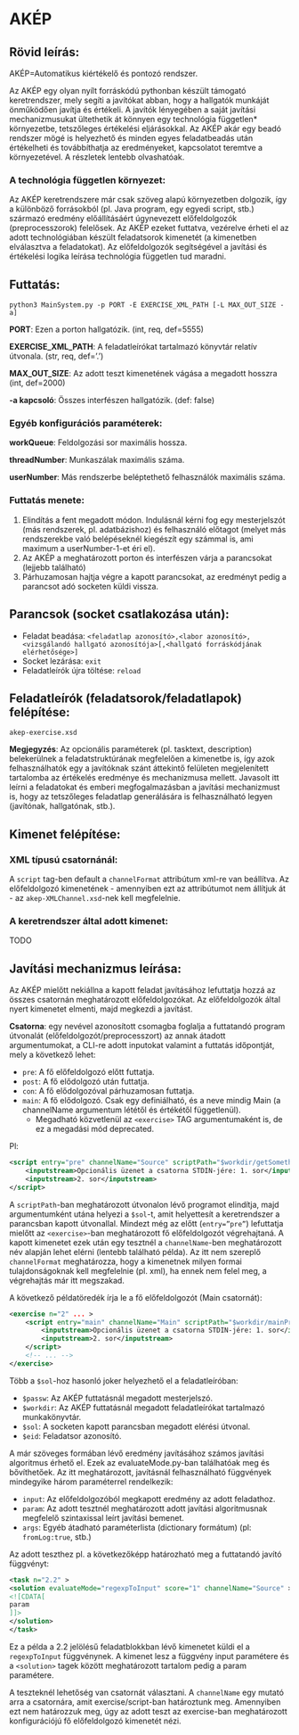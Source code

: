 # AKÉP

## Rövid leírás:
AKÉP=Automatikus kiértékelő és pontozó rendszer.

Az AKÉP egy olyan nyílt forráskódú pythonban készült támogató keretrendszer, mely segíti a javítókat abban, hogy a hallgatók munkáját önműködően javítja és értékeli. A javítók lényegében a saját javítási mechanizmusukat ültethetik át könnyen egy technológia független\* környezetbe, tetszőleges értékelési eljárásokkal. Az AKÉP akár egy beadó rendszer mögé is helyezhető és minden egyes feladatbeadás után értékelheti és továbbíthatja az eredményeket, kapcsolatot teremtve a környezetével. A részletek lentebb olvashatóak.

### A technológia független környezet:
Az AKÉP keretrendszere már csak szöveg alapú környezetben dolgozik, így a különböző forrásokból (pl. Java program, egy egyedi script, stb.) származó eredmény előállításáért úgynevezett előfeldolgozók \(preprocesszorok\) felelősek. Az AKÉP ezeket futtatva, vezérelve érheti el az adott technológiában készült feladatsorok kimenetét \(a kimenetben elválasztva a feladatokat\). Az előfeldolgozók segítségével a javítási és értékelési logika leírása technológia független tud maradni.

## Futtatás:

```shell
python3 MainSystem.py -p PORT -E EXERCISE_XML_PATH [-L MAX_OUT_SIZE -a]
```

**PORT**: Ezen a porton hallgatózik. \(int, req, def=5555\)

**EXERCISE_XML_PATH**: A feladatleírókat tartalmazó könyvtár relatív útvonala. \(str, req, def=’.’\)

**MAX_OUT_SIZE**: Az adott teszt kimenetének vágása a megadott hosszra \(int, def=2000\)

**-a kapcsoló**: Összes interfészen hallgatózik. \(def: false\)

### Egyéb konfigurációs paraméterek:
**workQueue**: Feldolgozási sor maximális hossza.

**threadNumber**: Munkaszálak maximális száma.

**userNumber**: Más rendszerbe beléptethető felhasználók maximális száma.

### Futtatás menete:
1.	Elindítás a fent megadott módon. Indulásnál kérni fog egy mesterjelszót (más rendszerek, pl. adatbázishoz) és felhasználó előtagot (melyet más rendszerekbe való belépéseknél kiegészít egy számmal is, ami maximum a userNumber-1-et éri el).
2.	Az AKÉP a meghatározott porton és interfészen várja a parancsokat (lejjebb található)
3.	Párhuzamosan hajtja végre a kapott parancsokat, az eredményt pedig a parancsot adó socketen küldi vissza.

## Parancsok (socket csatlakozása után):
-	Feladat beadása:
	`<feladatlap azonosító>,<labor azonosító>,<vizsgálandó hallgató azonosítója>[,<hallgató forráskódjának elérhetősége>]`
-	Socket lezárása: `exit`
-	Feladatleírók újra töltése: `reload`

## Feladatleírók (feladatsorok/feladatlapok) felépítése:
`akep-exercise.xsd`

**Megjegyzés**: Az opcionális paraméterek (pl. tasktext, description) belekerülnek a feladatstruktúrának megfelelően a kimenetbe is, így azok felhasználhatók egy a javítóknak szánt áttekintő felületen megjelenített tartalomba az értékelés eredménye és mechanizmusa mellett. Javasolt itt leírni a feladatokat és emberi megfogalmazásban a javítási mechanizmust is, hogy az tetszőleges feladatlap generálására is felhasználható legyen (javítónak, hallgatónak, stb.).

## Kimenet felépítése:

### XML típusú csatornánál:
A `script` tag-ben default a `channelFormat` attribútum xml-re van beállítva. Az előfeldolgozó kimenetének - amennyiben ezt az attribútumot nem állítjuk át - az `akep-XMLChannel.xsd`-nek kell megfelelnie.

### A keretrendszer által adott kimenet:
TODO

## Javítási mechanizmus leírása:
Az AKÉP mielőtt nekiállna a kapott feladat javításához lefuttatja hozzá az összes csatornán meghatározott előfeldolgozókat. Az előfeldolgozók által nyert kimenetet elmenti, majd megkezdi a javítást. 

**Csatorna**: egy nevével azonosított csomagba foglalja a futtatandó program útvonalát (előfeldolgozót/preprocesszort) az annak átadott argumentumokat, a CLI-re adott inputokat valamint a futtatás időpontját, mely a következő lehet:
-	`pre`: A fő előfeldolgozó előtt futtatja.
-	`post`: A fő elődolgozó után futtatja.
-	`con`: A fő elődolgozóval párhuzamosan futtatja.
-	`main`: A fő elődolgozó. Csak egy definiálható, és a neve mindig Main (a channelName argumentum lététől és értékétől függetlenül).
	- Megadható közvetlenül az `<exercise>` TAG argumentumaként is, de ez a megadási mód deprecated.

Pl:
```xml
<script entry="pre" channelName="Source" scriptPath="$workdir/getSomething.py" arguments="-E=$sol">
	<inputstream>Opcionális üzenet a csatorna STDIN-jére: 1. sor</inputstream>
	<inputstream>2. sor</inputstream>
</script>
```

A `scriptPath`-ban meghatározott útvonalon lévő programot elindítja, majd argumentumként utána helyezi a `$sol`-t, amit helyettesít a keretrendszer a parancsban kapott útvonallal. Mindezt még az előtt (`entry=”pre”`) lefuttatja mielőtt az `<exercise>`-ban meghatározott fő előfeldolgozót végrehajtaná. A kapott kimenetet ezek után egy tesztnél a `channelName`-ben meghatározott név alapján lehet elérni (lentebb található példa). Az itt nem szereplő `channelFormat` meghatározza, hogy a kimenetnek milyen formai tulajdonságoknak kell megfelelnie (pl. xml), ha ennek nem felel meg, a végrehajtás már itt megszakad.

A következő példatöredék írja le a fő előfeldolgozót (Main csatornát):
```xml
<exercise n="2" ... >
	<script entry="main" channelName="Main" scriptPath="$workdir/mainPreprocessorForLab2.py" arguments="-E=$sol">
		<inputstream>Opcionális üzenet a csatorna STDIN-jére: 1. sor</inputstream>
		<inputstream>2. sor</inputstream>
	</script>
	<!-- ... -->
</exercise>
```

Több a `$sol`-hoz hasonló joker helyezhető el a feladatleíróban:
-	`$passw`: Az AKÉP futtatásnál megadott mesterjelszó.
-	`$workdir`: Az AKÉP futtatásnál megadott feladatleírókat tartalmazó munkakönyvtár.
-	`$sol`: A socketen kapott parancsban megadott elérési útvonal.
-	`$eid`: Feladatsor azonosító.

A már szöveges formában lévő eredmény javításához számos javítási algoritmus érhető el. Ezek az evaluateMode.py-ban találhatóak meg és bővíthetőek. Az itt meghatározott, javításnál felhasználható függvények mindegyike három paraméterrel rendelkezik:
-	`input`: Az előfeldolgozóból megkapott eredmény az adott feladathoz.
-	`param`: Az adott tesztnél meghatározott adott javítási algoritmusnak megfelelő szintaxissal leírt javítási bemenet.
-	`args`: Egyéb átadható paraméterlista (dictionary formátum) (pl: `fromLog:true`, stb.)

Az adott teszthez pl. a következőképp határozható meg a futtatandó javító függvényt:
```xml
<task n="2.2" >
<solution evaluateMode="regexpToInput" score="1" channelName="Source" >
<![CDATA[
param
]]>
</solution>
</task>
```

Ez a példa a 2.2 jelölésű feladatblokkban lévő kimenetet küldi el a `regexpToInput` függvénynek. A kimenet lesz a függvény input paramétere és a `<solution>` tagek között meghatározott tartalom pedig a param paramétere.

A teszteknél lehetőség van csatornát választani. A `channelName` egy mutató arra a csatornára, amit exercise/script-ban határoztunk meg. Amennyiben ezt nem határozzuk meg, úgy az adott teszt az exercise-ban meghatározott konfigurációjú fő előfeldolgozó kimenetét nézi.
